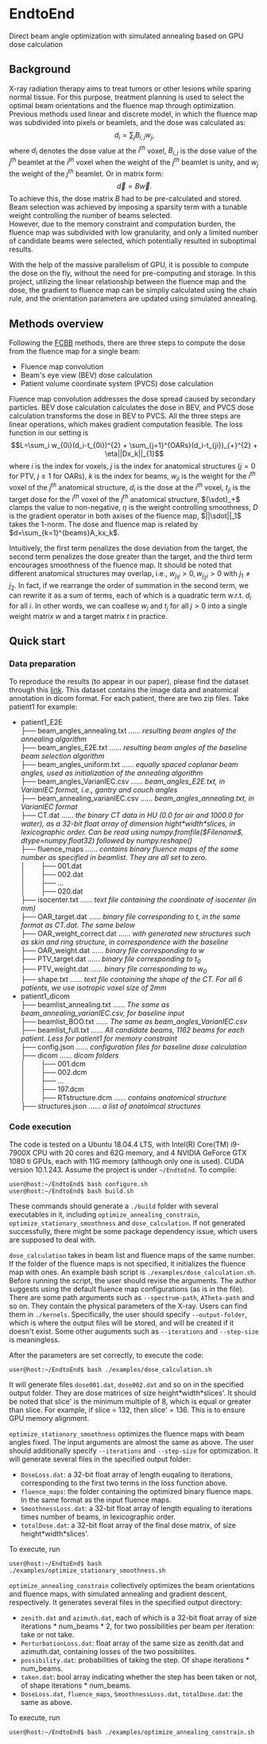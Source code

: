 # EndtoEnd
Direct beam angle optimization with simulated annealing based on GPU dose calculation

## Background
  X-ray radiation therapy aims to treat tumors or other lesions while sparing normal tissue. For this purpose, treatment planning is used to select the optimal beam orientations and the fluence map through optimization. Previous methods used linear and discrete model, in which the fluence map was subdivided into pixels or beamlets, and the dose was calculated as:
  $$d_i = \sum_jB_{i,j}w_j,$$
  where $d_i$ denotes the dose value at the $i^{th}$ voxel, $B_{i,j}$ is the dose value of the $j^{th}$ beamlet at the $i^{th}$ voxel when the weight of the $j^{th}$ beamlet is unity, and $w_j$ the weight of the $j^{th}$ beamlet. Or in matrix form:
  $$\vec{d}=B\vec{w}.$$
  To achieve this, the dose matrix $B$ had to be pre-calculated and stored. Beam selection was achieved by imposing a sparsity term with a tunable weight controlling the number of beams selected.  
  However, due to the memory constraint and computation burden, the fluence map was subdivided with low granularity, and only a limited number of candidate beams were selected, which potentially resulted in suboptimal results.
  
  With the help of the massive parallelism of GPU, it is possible to compute the dose on the fly, without the need for pre-computing and storage. In this project, utilizing the linear relationship between the fluence map and the dose, the gradient to fluence map can be simpliy calculated using the chain rule, and the orientation parameters are updated using simulated annealing.

## Methods overview
  Following the [FCBB] methods, there are three steps to compute the dose from the fluence map for a single beam:
  * Fluence map convolution
  * Beam's eye view (BEV) dose calculation
  * Patient volume coordinate system (PVCS) dose calculation

  Fluence map convolution addresses the dose spread caused by secondary particles. BEV dose calculation calculates the dose in BEV, and PVCS dose calculation transforms the dose in BEV to PVCS. All the three steps are linear operations, which makes gradient computation feasible. The loss function in our setting is $$L=\sum_i w_{0i}(d_i-t_{0i})^{2} + \sum_{j=1}^{OARs}(d_i-t_{ji})_{+}^{2} + \eta||Dx_k||_{1}$$ where $i$ is the index for voxels, $j$ is the index for anatomical structures ($j=0$ for PTV, $j\geq1$ for OARs), $k$ is the index for beams, $w_{ji}$ is the weight for the $i^{th}$ voxel of the $j^{th}$ anatomical structure, $d_i$ is the dose at the $i^{th}$ voxel, $t_{ji}$ is the target dose for the $i^{th}$ voxel of the $j^{th}$ anatomical structure, $(\sdot)_+$ clamps the value to non-negative, $\eta$ is the weight controlling smoothness, $D$ is the gradient operator in both axises of the fluence map, $||\sdot||_1$ takes the 1-norm. The dose and fluence map is related by $d=\sum_{k=1}^{beams}A_kx_k$.

  Intuitively, the first term penalizes the dose deviation from the target, the second term penalizes the dose greater than the target, and the third term encourages smoothness of the fluence map. It should be noted that different anatomical structures may overlap, i.e., $w_{j_1i}>0,w_{j_2i}>0$ with $j_1 \neq j_2$. In fact, if we rearrange the order of summation in the second term, we can rewrite it as a sum of terms, each of which is a quadratic term w.r.t. $d_i$ for all $i$. In other words, we can coallese $w_j$ and $t_j$ for all $j>0$ into a single weight matrix $w$ and a target matrix $t$ in practice.

## Quick start
### Data preparation
  To reproduce the results (to appear in our paper), please find the dataset through this [link](https://doi.org/10.5281/zenodo.7236751). This dataset contains the image data and anatomical annotation in dicom format. For each patient, there are two zip files. Take patient1 for example:
  * patient1_E2E\
    ├── beam_angles_annealing.txt ...... *resulting beam angles of the annealing algorithm* \
    ├── beam_angles_E2E.txt ...... *resulting beam angles of the baseline beam selection algorithm* \
    ├── beam_angles_uniform.txt ...... *equally spaced coplanar beam angles, used as initialization of the annealing algorithm* \
    ├── beam_angles_VarianIEC.csv ...... *beam_angles_E2E.txt, in VarianIEC format, i.e., gantry and couch angles* \
    ├── beam_annealing_varianIEC.csv ...... *beam_angles_annealing.txt, in VarianIEC format* \
    ├── CT.dat ...... *the binary CT data in HU (0.0 for air and 1000.0 for water), as a 32-bit float array of dimension hight\*width\*slices, in lexicographic order. Can be read using numpy.fromfile(\$Filename\$, dtype=numpy.float32) followed by numpy.reshape()* \
    ├── fluence_maps ...... *contains binary fluence maps of the same number as specified in beamlist. They are all set to zero.* \
    │ &nbsp;  &nbsp;  &nbsp; &nbsp;├── 001.dat\
    │ &nbsp;  &nbsp;  &nbsp; &nbsp;├── 002.dat\
    │ &nbsp;  &nbsp;  &nbsp; &nbsp;├── ...\
    │ &nbsp;  &nbsp;  &nbsp; &nbsp;├── 020.dat\
    ├── isocenter.txt ...... *text file containing the coordinate of isocenter (in mm)* \
    ├── OAR_target.dat ...... *binary file corresponding to $t$, in the same format as CT.dat. The same below* \
    ├── OAR_weight_correct.dat ...... *with generated new structures such as skin and ring structure, in correspondence with the baseline* \
    ├── OAR_weight.dat ...... *binary file corresponding to $w$* \
    ├── PTV_target.dat ...... *binary file corresponding to $t_0$* \
    ├── PTV_weight.dat ...... *binary file corresponding to $w_0$* \
    ├── shape.txt ...... *text file containing the shape of the CT. For all 6 patients, we use isotropic voxel size of 2mm*
  * patient1_dicom\
    ├── beamlist_annealing.txt ...... *The same as beam_annealing_varianIEC.csv, for baseline input* \
    ├── beamlist_BOO.txt ...... *The same as beam_angles_VarianIEC.csv* \
    ├── beamlist_full.txt ...... *All candidate beams, 1162 beams for each patient. Less for patient1 for memory constraint* \
    ├── config.json ...... *configuration files for baseline dose calculation* \
    ├── dicom ...... *dicom folders* \
    │ &nbsp;  &nbsp;  &nbsp; &nbsp;├── 001.dcm\
    │ &nbsp;  &nbsp;  &nbsp; &nbsp;├── 002.dcm\
    │ &nbsp;  &nbsp;  &nbsp; &nbsp;├── ...\
    │ &nbsp;  &nbsp;  &nbsp; &nbsp;├── 197.dcm\
    │ &nbsp;  &nbsp;  &nbsp; &nbsp;├── RTstructure.dcm ...... *contains anatomical structure* \
    ├── structures.json ...... *a list of anatoimcal structures*

### Code execution
  The code is tested on a Ubuntu 18.04.4 LTS, with Intel(R) Core(TM) i9-7900X CPU with 20 cores and 62G memory, and 4 NVIDIA GeForce GTX 1080 ti GPUs, each with 11G memory (although only one is used). CUDA version 10.1.243. Assume the project is under ```~/EndtoEnd```. To compile:
  ```console
  user@host:~/EndtoEnd$ bash configure.sh
  user@host:~/EndtoEnd$ bash build.sh
  ```
  These commands should generate a ```./build``` folder with several executables in it, including ```optimize_annealing_constrain```, ```optimize_stationary_smoothness``` and ```dose_calculation```. If not generated successfully, there might be some package dependency issue, which users are supposed to deal with.

  ```dose_calculation``` takes in beam list and fluence maps of the same number. If the folder of the fluence maps is not specified, it initializes the fluence map with ones. An example bash script is ```./examples/dose_calculation.sh```. Before running the script, the user should revise the arguments. The author suggests using the default fluence map configurations (as is in the file). There are some path arguments such as ```--spectrum-path```, ```ATheta-path``` and so on. They contain the physical parameters of the X-ray. Users can find them in ```./kernels```. Specifically, the user should specify ```--output-folder```, which is where the output files will be stored, and will be created if it doesn't exist. Some other auguments such as ```--iterations``` and ```--step-size``` is meaningless.

  After the parameters are set correctly, to execute the code:
  ```
  user@host:~/EndtoEnd$ bash ./examples/dose_calculation.sh
  ```
  It will generate files ```dose001.dat```, ```dose002.dat``` and so on in the specified output folder. They are dose matrices of size height\*width\*slices'. It should be noted that slice' is the minimum multiple of 8, which is equal or greater than slice. For example, if slice = 132, then slice' = 136. This is to ensure GPU memory alignment. 

  ```optimize_stationary_smoothness``` optimizes the fluence maps with beam angles fixed. The input arguments are almost the same as above. The user should additionally specify ```--iterations``` and ```--step-size``` for optimization. It will generate several files in the specified output folder:
  * ```DoseLoss.dat```: a 32-bit float array of length euqaling to iterations, corresponding to the first two terms in the loss function above.
  * ```fluence_maps```: the folder containing the optimized binary fluence maps. In the same format as the input fluence maps.
  * ```SmoothnessLoss.dat```: a 32-bit float array of length equaling to iterations times number of beams, in lexicographic order.
  * ```totalDose.dat```: a 32-bit float array of the final dose matrix, of size height\*width\*slices'.

  To execute, run
  ```console
  user@host:~/EndtoEnd$ bash ./examples/optimize_stationary_smoothness.sh
  ```

  ```optimize_annealing_constrain``` collectively optimizes the beam orientations and fluence maps, with simulated annealing and gradient descent, respectively. It generates several files in the specified output directory:
  * ```zenith.dat``` and ```azimuth.dat```, each of which is a 32-bit float array of size iterations \* num_beams * 2, for two possibilities per beam per iteration: take or not take.
  * ```PerturbationLoss.dat```: float array of the same size as zenith.dat and azimuth.dat, containing losses of the two possibilites.
  * ```possibility.dat```: probabilities of taking the step. Of shape iterations \* num_beams.
  * ```taken.dat```: bool array indicating whether the step has been taken or not, of shape iterations \* num_beams.
  * ```DoseLoss.dat```, ```fluence_maps```, ```SmoothnessLoss.dat```, ```totalDose.dat```: the same as above.
  
  To execute, run
  ```
  user@host:~/EndtoEnd$ bash ./examples/optimize_annealing_constrain.sh
  ```

[FCBB]: https://pubmed.ncbi.nlm.nih.gov/21081826/